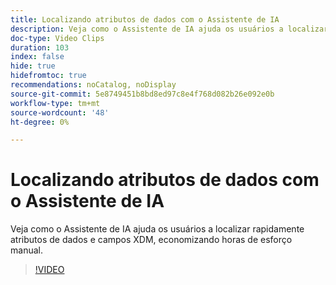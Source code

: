 ```yaml
---
title: Localizando atributos de dados com o Assistente de IA
description: Veja como o Assistente de IA ajuda os usuários a localizar rapidamente atributos de dados e campos XDM, economizando horas de esforço manual.
doc-type: Video Clips
duration: 103
index: false
hide: true
hidefromtoc: true
recommendations: noCatalog, noDisplay
source-git-commit: 5e8749451b8bd8ed97c8e4f768d082b26e092e0b
workflow-type: tm+mt
source-wordcount: '48'
ht-degree: 0%

---
```


# Localizando atributos de dados com o Assistente de IA

Veja como o Assistente de IA ajuda os usuários a localizar rapidamente atributos de dados e campos XDM, economizando horas de esforço manual.

<!--  -->
>[!VIDEO](https://video.tv.adobe.com/v/3459308?learn=on&enablevpops=true)
